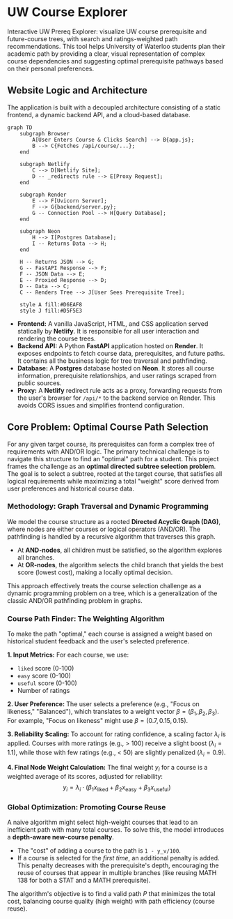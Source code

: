 # UW Course Explorer

Interactive UW Prereq Explorer: visualize UW course prerequisite and future-course trees, with search and ratings-weighted path recommendations. This tool helps University of Waterloo students plan their academic path by providing a clear, visual representation of complex course dependencies and suggesting optimal prerequisite pathways based on their personal preferences.

## Website Logic and Architecture

The application is built with a decoupled architecture consisting of a static frontend, a dynamic backend API, and a cloud-based database.

```mermaid
graph TD
    subgraph Browser
        A[User Enters Course & Clicks Search] --> B{app.js};
        B --> C{Fetches /api/course/...};
    end

    subgraph Netlify
        C --> D[Netlify Site];
        D -- _redirects rule --> E[Proxy Request];
    end

    subgraph Render
        E --> F[Uvicorn Server];
        F --> G{backend/server.py};
        G -- Connection Pool --> H[Query Database];
    end

    subgraph Neon
        H --> I[Postgres Database];
        I -- Returns Data --> H;
    end

    H -- Returns JSON --> G;
    G -- FastAPI Response --> F;
    F -- JSON Data --> E;
    E -- Proxied Response --> D;
    D -- Data --> C;
    C -- Renders Tree --> J[User Sees Prerequisite Tree];

    style A fill:#D6EAF8
    style J fill:#D5F5E3
```

-   **Frontend:** A vanilla JavaScript, HTML, and CSS application served statically by **Netlify**. It is responsible for all user interaction and rendering the course trees.
-   **Backend API:** A Python **FastAPI** application hosted on **Render**. It exposes endpoints to fetch course data, prerequisites, and future paths. It contains all the business logic for tree traversal and pathfinding.
-   **Database:** A **Postgres** database hosted on **Neon**. It stores all course information, prerequisite relationships, and user ratings scraped from public sources.
-   **Proxy:** A **Netlify** redirect rule acts as a proxy, forwarding requests from the user's browser for `/api/*` to the backend service on Render. This avoids CORS issues and simplifies frontend configuration.

## Core Problem: Optimal Course Path Selection

For any given target course, its prerequisites can form a complex tree of requirements with AND/OR logic. The primary technical challenge is to navigate this structure to find an "optimal" path for a student. This project frames the challenge as an **optimal directed subtree selection problem**. The goal is to select a subtree, rooted at the target course, that satisfies all logical requirements while maximizing a total "weight" score derived from user preferences and historical course data.

### Methodology: Graph Traversal and Dynamic Programming

We model the course structure as a rooted **Directed Acyclic Graph (DAG)**, where nodes are either courses or logical operators (AND/OR). The pathfinding is handled by a recursive algorithm that traverses this graph.

-   At **AND-nodes**, all children must be satisfied, so the algorithm explores all branches.
-   At **OR-nodes**, the algorithm selects the child branch that yields the best score (lowest cost), making a locally optimal decision.

This approach effectively treats the course selection challenge as a dynamic programming problem on a tree, which is a generalization of the classic AND/OR pathfinding problem in graphs.

### Course Path Finder: The Weighting Algorithm

To make the path "optimal," each course is assigned a weight based on historical student feedback and the user's selected preference.

**1. Input Metrics:** For each course, we use:
-   `liked` score (0-100)
-   `easy` score (0-100)
-   `useful` score (0-100)
-   Number of ratings

**2. User Preference:** The user selects a preference (e.g., "Focus on likeness," "Balanced"), which translates to a weight vector $\beta = (\beta_1, \beta_2, \beta_3)$. For example, "Focus on likeness" might use $\beta = (0.7, 0.15, 0.15)$.

**3. Reliability Scaling:** To account for rating confidence, a scaling factor $\lambda_i$ is applied. Courses with more ratings (e.g., > 100) receive a slight boost ($\lambda_i = 1.1$), while those with few ratings (e.g., < 50) are slightly penalized ($\lambda_i = 0.9$).

**4. Final Node Weight Calculation:** The final weight $y_i$ for a course is a weighted average of its scores, adjusted for reliability:
$$ y_i = \lambda_i \cdot (\beta_1 x_{\text{liked}} + \beta_2 x_{\text{easy}} + \beta_3 x_{\text{useful}}) $$

### Global Optimization: Promoting Course Reuse

A naive algorithm might select high-weight courses that lead to an inefficient path with many total courses. To solve this, the model introduces a **depth-aware new-course penalty**.

-   The "cost" of adding a course to the path is `1 - y_v/100`.
-   If a course is selected for the *first time*, an additional penalty is added. This penalty decreases with the prerequisite's depth, encouraging the reuse of courses that appear in multiple branches (like reusing MATH 138 for both a STAT and a MATH prerequisite).

The algorithm's objective is to find a valid path $P$ that minimizes the total cost, balancing course quality (high weight) with path efficiency (course reuse).
